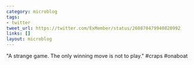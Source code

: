 ```yaml
---
category: microblog
tags:
- twitter
tweet_url: https://twitter.com/ExMember/status/260870479940820992
links: []
layout: microblog
---
```

"A strange game. The only winning move is not to play." #craps #onaboat
